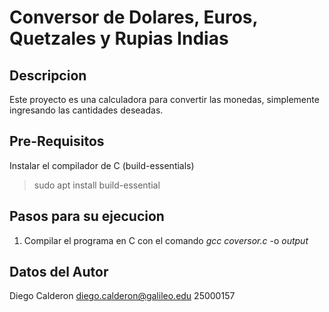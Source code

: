 # Conversor de Dolares, Euros, Quetzales y Rupias Indias

## Descripcion
Este proyecto es una calculadora para convertir las monedas, simplemente ingresando las cantidades deseadas.

## Pre-Requisitos 
Instalar el compilador de C (build-essentials)

> sudo apt install build-essential

## Pasos para su ejecucion
  1. Compilar el programa en C con el comando *gcc coversor.c* -o *output*

## Datos del Autor

Diego Calderon
diego.calderon@galileo.edu
25000157


